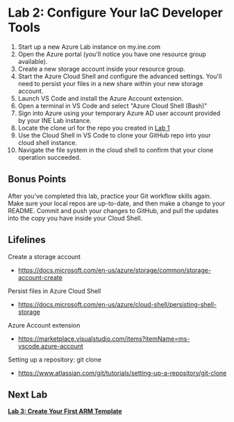 # Lab 2: Configure Your IaC Developer Tools

1. Start up a new Azure Lab instance on my.ine.com
2. Open the Azure portal (you'll notice you have one resource group available).
3. Create a new storage account inside your resource group.
4. Start the Azure Cloud Shell and configure the advanced settings. You'll need to persist your files in a new share within your new storage account.
5. Launch VS Code and install the Azure Account extension.
6. Open a terminal in VS Code and select "Azure Cloud Shell (Bash)"
7. Sign into Azure using your temporary Azure AD user account provided by your INE Lab instance.
8. Locate the clone url for the repo you created in [Lab 1](https://github.com/mikepfeiffer/azure-iac-bootcamp/tree/main/Lab%201)
9. Use the Cloud Shell in VS Code to clone your GitHub repo into your cloud shell instance.
10. Navigate the file system in the cloud shell to confirm that your clone operation succeeded.

## Bonus Points

After you've completed this lab, practice your Git workflow skills again. Make sure your local repos are up-to-date, and then make a change to your README. Commit and push your changes to GitHub, and pull the updates into the copy you have inside your Cloud Shell.


## Lifelines

Create a storage account
* https://docs.microsoft.com/en-us/azure/storage/common/storage-account-create

Persist files in Azure Cloud Shell
* https://docs.microsoft.com/en-us/azure/cloud-shell/persisting-shell-storage

Azure Account extension
* https://marketplace.visualstudio.com/items?itemName=ms-vscode.azure-account

Setting up a repository: git clone
* https://www.atlassian.com/git/tutorials/setting-up-a-repository/git-clone

## Next Lab
**[Lab 3: Create Your First ARM Template](https://github.com/mikepfeiffer/azure-iac-bootcamp/tree/main/Lab%202)**
